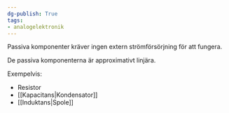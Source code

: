 ```yaml
---
dg-publish: True
tags: 
- analogelektronik
---
```

Passiva komponenter kräver ingen extern strömförsörjning för att fungera.

De passiva komponenterna är approximativt linjära.

Exempelvis: 
- Resistor
- [[Kapacitans|Kondensator]]
- [[Induktans|Spole]]